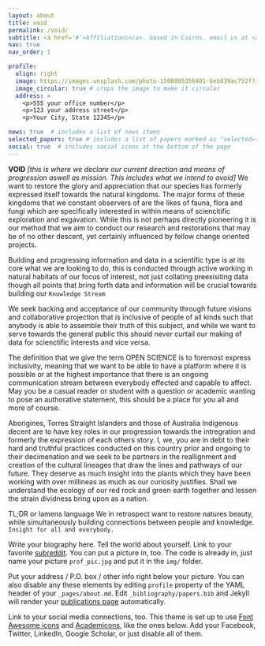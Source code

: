 ```yaml
---
layout: about
title: void
permalink: /void/
subtitle: <a href='#'>Affiliations</a>. based in Cairns. email us at <a href='central@tropiques.com.au'>central@tropiques.com.au</a>. Answering Nature.
nav: true
nav_order: 1

profile:
  align: right
  image: https://images.unsplash.com/photo-1508805356401-6eb839ac752f?ixlib=rb-1.2.1&ixid=MnwxMjA3fDB8MHxwaG90by1wYWdlfHx8fGVufDB8fHx8&auto=format&fit=crop&w=702&q=80
  image_circular: true # crops the image to make it circular
  address: >
    <p>555 your office number</p>
    <p>123 your address street</p>
    <p>Your City, State 12345</p>

news: true  # includes a list of news items
selected_papers: true # includes a list of papers marked as "selected={true}"
social: true  # includes social icons at the bottom of the page
---
```


**VOID** *[this is where we declare our current direction and means of progression aswell as mission. This includes what we intend to avoid]*
  We want to restore the glory and appreciation that our species has formerly expressed itself towards the natural kingdoms. The major forms of these kingdoms that we constant observers of are the likes of fauna, flora and fungi which are specifically interested in within means of sciencitific exploration and exgavation. While this is not perhaps directly pioneering it is our method that we aim to conduct our research and restorations that may be of no other descent, yet certainly influenced by fellow change oriented projects.
  
  Building and progressing information and data in a scientific type is at its core what we are looking to do, this is conducted through active working in natural habitats of our focus of interest, not just collating preexisiting data though all points that bring forth data and information will be crucial towards building our `Knowledge Stream`
  
  We seek backing and acceptance of our community through future visions and collaborative projection that is inclusive of people of all kinds such that anybody is able to assemble their truth of this subject, and while we want to serve towards the general public this should never curtail our making of data for scienctific interests and vice versa.
  
  The definition that we give the term OPEN SCIENCE is to foremost express inclusivity, meaning that we want to be able to have a platform where it is possible or at the highest importance that there is an ongoing communication stream between everybody effected and capable to affect. May you be a casual reader or student with a question or academic wanting to pose an authorative statement, this should be a place for you all and more of course.
  
  Aborigines, Torres Straight Islanders and those of Australia Indigenous decent are to have key roles in our progression towards the intregration and formerly the expression of each others story. I, we, you are in debt to their hard and truthful practices conducted on this country prior and ongoing to their decimenation and we seek to be partners in the reallignment and creation of the cultural lineages that draw the lines and pathways of our future. They deserve as much insight into the plants which they have been working with over millineas as much as our curiosity justifies. Shall we understand the ecology of our red rock and green earth together and lessen the strain dividness bring upon as a nation.
  
  TL;DR or lamens language
  We in retrospect want to restore natures beauty, while simultaneously building connections between people and knowledge. `Insight for all and everybody.`

Write your biography here. Tell the world about yourself. Link to your favorite [subreddit](http://reddit.com). You can put a picture in, too. The code is already in, just name your picture `prof_pic.jpg` and put it in the `img/` folder.

Put your address / P.O. box / other info right below your picture. You can also disable any these elements by editing `profile` property of the YAML header of your `_pages/about.md`. Edit `_bibliography/papers.bib` and Jekyll will render your [publications page](/al-folio/publications/) automatically.

Link to your social media connections, too. This theme is set up to use [Font Awesome icons](http://fortawesome.github.io/Font-Awesome/) and [Academicons](https://jpswalsh.github.io/academicons/), like the ones below. Add your Facebook, Twitter, LinkedIn, Google Scholar, or just disable all of them.
